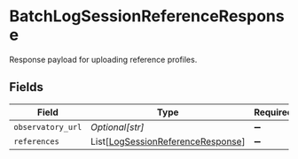 # BatchLogSessionReferenceResponse

Response payload for uploading reference profiles.


## Fields

| Field                                                                                   | Type                                                                                    | Required                                                                                | Description                                                                             |
| --------------------------------------------------------------------------------------- | --------------------------------------------------------------------------------------- | --------------------------------------------------------------------------------------- | --------------------------------------------------------------------------------------- |
| `observatory_url`                                                                       | *Optional[str]*                                                                         | :heavy_minus_sign:                                                                      | N/A                                                                                     |
| `references`                                                                            | List[[LogSessionReferenceResponse](../../models/shared/logsessionreferenceresponse.md)] | :heavy_minus_sign:                                                                      | N/A                                                                                     |
